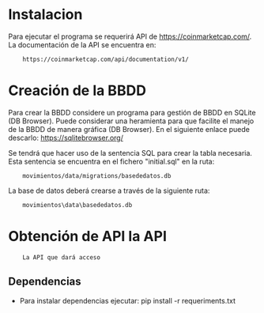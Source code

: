 # Instalacion

Para ejecutar el programa se requerirá API de https://coinmarketcap.com/. La documentación de la API se encuentra en:

        https://coinmarketcap.com/api/documentation/v1/



# Creación de la BBDD

Para crear la BBDD considere un programa para gestión de BBDD en SQLite (DB Browser). Puede considerar una heramienta para que facilite el manejo de la BBDD de manera gráfica (DB Browser). En el siguiente enlace puede descarlo:
        https://sqlitebrowser.org/

Se tendrá que hacer uso de la sentencia SQL para crear la tabla necesaria. Esta sentencia se encuentra en el fichero "initial.sql" en la ruta:

        movimientos/data/migrations/basededatos.db

La base de datos deberá crearse a través de la siguiente ruta:
        
        movimientos\data\basededatos.db

# Obtención de API la API

        La API que dará acceso 

## Dependencias
- Para instalar dependencias ejecutar:
        pip install -r requeriments.txt
